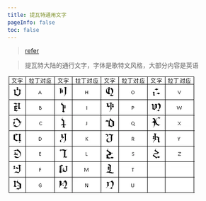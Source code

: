 ```yaml
---
title: 提瓦特通用文字
pageInfo: false
toc: false
---
```

 

> [refer](https://www.bilibili.com/read/cv8339816)



> 提瓦特大陆的通行文字，字体是歌特文风格，大部分内容是英语

![](https://github.com/DrAugus/data/blob/master/game/genshin/genshin_lang.png?raw=true)
